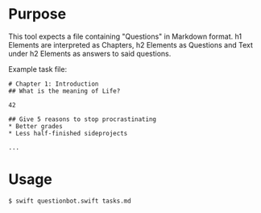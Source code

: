 # Purpose
This tool expects a file containing "Questions" in Markdown format.
h1 Elements are interpreted as Chapters, h2 Elements as Questions
and Text under h2 Elements as answers to said questions.

Example task file:

```
# Chapter 1: Introduction
## What is the meaning of Life?

42

## Give 5 reasons to stop procrastinating
* Better grades
* Less half-finished sideprojects

...
```

# Usage
`$ swift questionbot.swift tasks.md`
